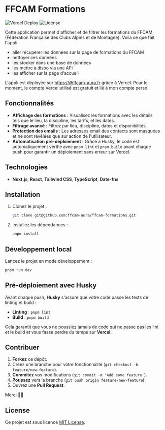 # FFCAM Formations
![Vercel Deploy](https://deploy-badge.vercel.app/vercel/ffcam-formations)
 ![License](https://img.shields.io/badge/license-MIT-blue)

Cette application permet d'afficher et de filtrer les formations du FFCAM (Fédération Française des Clubs Alpins et de Montagne).
Voila ce que fait l'appli:
- aller récuperer les données sur la page de formations du FFCAM
- nettoyer ces données
- les stocker dans une base de données
- les mettre à dispo via une API
- les afficher sur la page d'accueil

L'appli est déployée sur [https://@ffcam-aura.fr](https://ffcam-aura.fr) grâce à Vercel. Pour le moment, le compte Vercel utilisé est gratuit et lié à mon compte perso.

## Fonctionnalités

- **Affichage des formations** : Visualisez les formations avec les détails tels que le lieu, la discipline, les tarifs, et les dates.
- **Filtrage avancé** : Filtrez par lieu, discipline, dates et disponibilités.
- **Protection des emails** : Les adresses email des contacts sont masquées et ne sont révélées que sur action de l'utilisateur.
- **Automatisation pré-déploiement** : Grâce à Husky, le code est automatiquement vérifié avec `pnpm lint` et `pnpm build` avant chaque push pour garantir un déploiement sans erreur sur Vercel.

## Technologies

- **Next.js**, **React**, **Tailwind CSS**, **TypeScript**, **Date-fns**
  
## Installation

1. Clonez le projet :

   ```bash
   git clone git@github.com:ffcam-aura/ffcam-formations.git
   ```

2. Installez les dépendances :

   ```bash
   pnpm install
   ```

## Développement local

Lancez le projet en mode développement :

```bash
pnpm run dev
```

## Pré-déploiement avec Husky

Avant chaque push, **Husky** s'assure que votre code passe les tests de linting et build :

- **Linting** : `pnpm lint`
- **Build** : `pnpm build`

Cela garantit que vous ne poussiez jamais de code qui ne passe pas les lint et le build et vous fasse perdre du temps sur **Vercel**.

## Contribuer

1. **Forkez** ce dépôt.
2. Créez une branche pour votre fonctionnalité (`git checkout -b feature/new-feature`).
3. **Commitez** vos modifications (`git commit -m 'Add some feature'`).
4. **Poussez** vers la branche (`git push origin feature/new-feature`).
5. Ouvrez une **Pull Request**.

Merci 🙏🏼

## License

Ce projet est sous licence [MIT License](./LICENSE).
